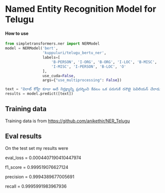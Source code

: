 # Named Entity Recognition Model for Telugu

#### How to use

```python
from simpletransformers.ner import NERModel
model = NERModel('bert',
                 'kuppuluri/telugu_bertu_ner',
                 labels=[
                     'B-PERSON', 'I-ORG', 'B-ORG', 'I-LOC', 'B-MISC',
                     'I-MISC', 'I-PERSON', 'B-LOC', 'O'
                 ],
                 use_cuda=False,
                 args={"use_multiprocessing": False})

text = "విరాట్ కోహ్లీ కూడా అదే నిర్లక్ష్యాన్ని ప్రదర్శించి కేవలం ఒక పరుగుకే రనౌటై పెవిలియన్ చేరాడు ."
results = model.predict([text])
```

## Training data

Training data is from https://github.com/anikethjr/NER_Telugu

## Eval results

On the test set my results were

eval_loss = 0.0004407190410447974

f1_score = 0.999519076627124

precision = 0.9994389677005691

recall = 0.9995991983967936

